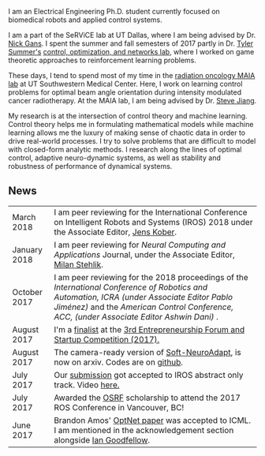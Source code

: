 
I am an Electrical Engineering Ph.D. student currently focused on biomedical robots and applied control systems.

I am a part of the SeRViCE lab at UT Dallas, where I am being advised by Dr. [Nick Gans](www.utdallas.edu/~ngans). I spent the summer and fall semesters of 2017 partly in Dr. [Tyler Summer's](http://me.utdallas.edu/people/summers.html) [control, optimization, and networks lab](http://www.utdallas.edu/~tyler.summers/), where I worked on game theoretic approaches to reinforcement learning problems.

These days, I tend to spend most of my time in the [radiation oncology MAIA lab](http://www.utsouthwestern.edu/labs/maia/about/meet-our-team.html) at UT Southwestern Medical Center. Here, I work on learning control problems for optimal beam angle orientation during intensity modulated cancer radiotherapy. At the MAIA lab, I am being advised by Dr. [Steve Jiang](http://profiles.utsouthwestern.edu/profile/150563/steve-jiang.html).

<!-- In 2016, I was in Amazon Robotics, North Reading, MA, where I was part of the advanced robotics lab. I worked with Dr. Andy Stubbs and Tye Brady. In a previous life, I was Prof. [Tony Dodd's](https://www.sheffield.ac.uk/acse/staff/tjd) student at the autonomous lab of Sheffield's [ACSE department](https://www.sheffield.ac.uk/acse/index). -->

My research is at the intersection of control theory and machine learning. Control theory helps me in formulating mathematical models while machine learning allows me the luxury of making sense of chaotic data in order to drive real-world processes. I try to solve problems that are difficult to model with closed-form analytic methods. I research along the lines of optimal control, adaptive neuro-dynamic systems, as well as stability and robustness of performance of dynamical systems.


## <i class="fa fa-chevron-right"></i> News
<table class="table table-hover">

<tr>
  <td class='col-md-3'>March 2018</td>
  <td> I am peer reviewing for the International Conference on Intelligent Robots and Systems (IROS) 2018 under the Associate Editor, <a href="http://www.jenskober.de/">Jens Kober</a>.</td>
</tr>

<tr>
  <td class='col-md-3'>January 2018</td>
  <td> I am peer reviewing for <i>Neural Computing and Applications</i> Journal, under the Associate Editor,<a href="https://www.researchgate.net/profile/Milan_Stehlik"> Milan Stehlik</a>.</td>
</tr>

<tr>
  <td class='col-md-3'>October 2017</td>
  <td> I am peer reviewing for the 2018 proceedings of the <i>International Conference of Robotics and Automation, ICRA (under Associate Editor Pablo Jiménez)</i> and the <i>American Control Conference, ACC, (under Associate Editor Ashwin Dani) </i>.</td>
</tr>

<tr>
  <td class='col-md-3'>August 2017</td>
  <td> I'm a <a href="https://lists.iais.fraunhofer.de/sympa/arc/euron-dist/2017-09/msg00065.html">finalist</a>  at the <a href="http://www.iros2017.org/program/forums/efsc">3rd Entrepreneurship Forum and Startup Competition (2017).</a></td>
</tr>

<!-- <tr>
  <td class='col-md-3'>August 2017</td>
  <td> Awarded the  <a href="https://www.nsf.gov/awardsearch/showAward?AWD_ID=1748482&HistoricalAwards=false">NSF Doctoral Consortium Award</a> for my IROS oral.</td>
</tr> -->

<tr>
  <td class='col-md-3'>August 2017</td>
  <td>The camera-ready version of <a href="https://arxiv.org/abs/1703.03821v3">Soft-NeuroAdapt</a>, is now on arxiv. Codes are on <a href="https://github.com/lakehanne/soft-neuro-adapt">github</a>.</td>
</tr>

<tr>
  <td class='col-md-3'>July 2017</td>
  <td> Our <a href="http://ecs.utdallas.edu/~opo140030/media/Papers/IROS2017/Abstract/IROS_Abstract.pdf"> submission</a> got accepted to IROS abstract only track. Video <a href="https://www.youtube.com/watch?v=mNpU2oNcPtU&t=14s"> here.</a></td>
</tr>

<tr>
  <td class='col-md-3'>July 2017</td>
  <td>Awarded the  <a href="https://roscon.ros.org/2017/">OSRF</a> scholarship to attend the 2017 ROS Conference in Vancouver, BC!</td>
</tr>

<tr>
  <td class='col-md-3'>June 2017</td>
  <td>Brandon Amos' <a href="https://arxiv.org/pdf/1703.00443.pdf">OptNet paper</a> was accepted to ICML. I am mentioned in the acknowledgement section alongside <a href="https://en.wikipedia.org/wiki/Ian_Goodfellow">Ian Goodfellow</a>.</td>
</tr>

</table>

[iros-paper]: https://arxiv.org/abs/1703.03821
